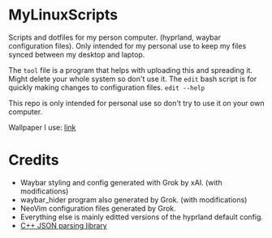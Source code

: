 # MyLinuxScripts
Scripts and dotfiles for my person computer. (hyprland, waybar configuration files). Only intended for my personal use to keep my files synced between my desktop and laptop.

The `tool` file is a program that helps with uploading this and spreading it. Might delete your whole system so don't use it. 
The `edit` bash script is for quickly making changes to configuration files. `edit --help`

This repo is only intended for personal use so don't try to use it on your own computer.

Wallpaper I use: [link](https://yandex-images.clstorage.net/1WY0I0366/fc2a2dyKt5/4fUykERp3t8G-eHiLiOxwhoJ89LulPMhVXoBQywfBor6xAjtYVdZmaqDM3LmuKtbBhjyPuCEBuwJX0FeZ9awKfGld9wDL8OKWrz3tiYgtMAHVLDD8s73fE84UkosG2uxircriktndeeC_nt16b6oQh0aqTKL7hbGbmBWDBCf5WrixD-gcVe15izAjtYrHJTIAW3uw_fB_lhrX34eXkdDvK6VKIBGZknso8RSZt6Vo1B7NbE9mNZFxUpRVjs8tMBQ7-c8vWRrnvgs-abLBCal1QFyx-TqyvdvSXxxAVpyY4aZmQaiVHNbxp_feHjBmKx1ezuDLrLiecZAaGAlGan8Yf_YLotBXLTAEcOZzzgbg8QARsrt18_Qc3t5SBx6W3WfmqIkvkhARsWK1mN5yrygQ1ovsSyf4kLKbkhUIDGdyEjQ7QW7fVGH5gnSldcdF5LTLnHY-uzv_UxMWGY7TlB6iqqXMKNib3Pvjtl4UcmRu2JjCqAru8N81Vt2XSEUg-Fg1f0tsn1Spfcz6632Djik9gtP_vvV7uB5e3hdEEl-fJ2_siWtZ3dW5IPje0DvqJRPZSOfKZfSfPdoa08ZO5LRcfvbLpJBYKnzMvOGyT8oucAzc9Dt7cjJf25LbR5xRX-qvq8CmVd_TOuc-GpS5oOcV3I2vzis5WHeV191CDylwk7a0w-ld1eV5hrjo98sBL3kAVfF8t7TyGRKZ3clektBh4q7Bbd1TFTSiMRjfcudo0BAHJMXuvdx-UBsTwoRvd5U7eUggHtvl-MH367ZJQmQwyFz5-DL_dZveHBSJWlpc42TlCO7UkdX44j8bFPisohxVTy_HrnQRv90X0AmBajeYfXuMblYfrn7OsOB3icBkeomV_zdyNrgTnJGaT9WT32Iv4wPvm1db8Ke221syb65WUUjvguy4VDGeEpBKw-l7Fvi0ySdZkux-grTnPA7BpnrG0TH7v_Ry25ZTHYZVUc)

# Credits
- Waybar styling and config generated with Grok by xAI. (with modifications)
- waybar_hider program also generated by Grok. (with modifications)
- NeoVim configuration files generated by Grok. 
- Everything else is mainly editted versions of the hyprland default config.
- [C++ JSON parsing library](https://github.com/nlohmann/json)
